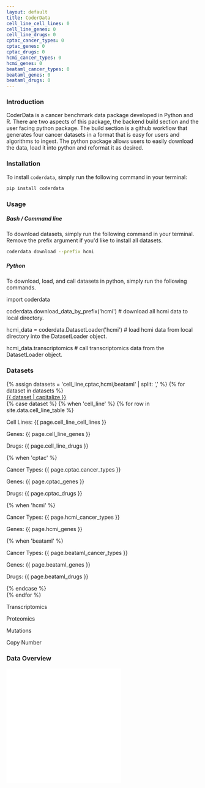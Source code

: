 ```yaml
---
layout: default
title: CoderData
cell_line_cell_lines: 0
cell_line_genes: 0
cell_line_drugs: 0
cptac_cancer_types: 0
cptac_genes: 0
cptac_drugs: 0
hcmi_cancer_types: 0
hcmi_genes: 0
beataml_cancer_types: 0
beataml_genes: 0
beataml_drugs: 0
---
```


<link rel="stylesheet" href="assets/css/style.css">

<!-- # Cancer Omics and Drug Experiment Response Data (`coderdata`) Python Package -->

### Introduction
CoderData is a cancer benchmark data package developed in Python and R. 
There are two aspects of this package, the backend build section and the user facing python package.
The build section is a github workflow that generates four cancer datasets in a format that is easy for users and algorithms to ingest. 
The python package allows users to easily download the data, load it into python and reformat it as desired.

### Installation
To install `coderdata`, simply run the following command in your terminal:

```bash
pip install coderdata
```

### Usage
##### Bash / Command line
To download datasets, simply run the following command in your terminal. Remove the prefix argument if you'd like to install all datasets.

```bash
coderdata download --prefix hcmi
```

##### Python
To download, load, and call datasets in python, simply run the following commands. 
<!-- 
```python
import coderdata
coderdata.download_data_by_prefix('hcmi') # download all hcmi data to local directory.
hcmi_data = coderdata.DatasetLoader('hcmi') # load hcmi data from local directory into the DatasetLoader object.
hcmi_data.transcriptomics # call transcriptomics data from the DatasetLoader object.
``` -->
<div class="code-box">
    <p>import coderdata</p>
    <p>coderdata.download_data_by_prefix('hcmi') # download all hcmi data to local directory.</p>
    <p>hcmi_data = coderdata.DatasetLoader('hcmi') # load hcmi data from local directory into the DatasetLoader object.</p>
    <p>hcmi_data.transcriptomics # call transcriptomics data from the DatasetLoader object.</p>
</div>


### Datasets

<div class="dataset-section">
    {% assign datasets = 'cell_line,cptac,hcmi,beataml' | split: ',' %}
    {% for dataset in datasets %}
    <div class="dataset-container">
        <a href="datasets/{{ dataset }}" class="dataset-link">{{ dataset | capitalize }}</a>
        <div class="dataset-blurb">
            {% case dataset %}
            {% when 'cell_line' %}
                {% for row in site.data.cell_line_table %}
                <p>Cell Lines: {{ page.cell_line_cell_lines }} </p>
                <p>Genes: {{ page.cell_line_genes }} </p>
                <p>Drugs: {{ page.cell_line_drugs }} </p>
                <span class="dot dot_transcriptomics"></span> 
                <span class="dot dot_proteomics"></span> 
                <span class="dot dot_mutations"></span> 
                <span class="dot dot_copy_number"></span> 
            {% when 'cptac' %}
                <p>Cancer Types: {{ page.cptac.cancer_types }} </p>
                <p>Genes: {{ page.cptac_genes }} </p>
                <p>Drugs: {{ page.cptac_drugs }} </p>
                <span class="dot dot_transcriptomics"></span> 
                <span class="dot dot_proteomics"></span> 
                <span class="dot dot_mutations"></span> 
                <span class="dot dot_copy_number"></span> 
            {% when 'hcmi' %}
                <p>Cancer Types: {{ page.hcmi_cancer_types }} </p>
                <p>Genes: {{ page.hcmi_genes }} </p>
                <span class="dot dot_transcriptomics"></span> 
                <span class="dot dot_proteomics"></span> 
                <span class="dot dot_mutations"></span> 
                <span class="dot dot_copy_number"></span> 
            {% when 'beataml' %}
                <p>Cancer Types: {{ page.beataml_cancer_types }}</p>
                <p>Genes: {{ page.beataml_genes }}</p>
                <p>Drugs: {{ page.beataml_drugs }}</p>
                <span class="dot dot_transcriptomics"></span> 
                <span class="dot dot_proteomics"></span> 
            {% endcase %}
        </div>
    </div>
    {% endfor %}

</div>


<div class="legend">
    <p>Transcriptomics<span class="dot dot_transcriptomics"></span></p>
    <p>Proteomics<span class="dot dot_proteomics"></span></p>
    <p>Mutations<span class="dot dot_mutations"></span></p>
    <p>Copy Number<span class="dot dot_copy_number"></span></p>
</div>


### Data Overview

<div class="flex-container"> 
    <div class="flex-item">
        <embed src="{{ 'assets/stats/Fig0_Overview.pdf' | relative_url }}" type="application/pdf" />
    </div>
    <div class="flex-item">
        <embed src="{{ 'assets/stats/Fig5_Sample_Summary.pdf' | relative_url }}" type="application/pdf" />
    </div>
</div>
